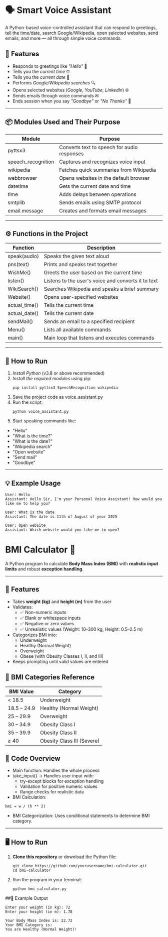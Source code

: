 # 🗣 Smart Voice Assistant
A Python-based voice-controlled assistant that can respond to greetings, tell the time/date, search Google/Wikipedia, open selected websites, send emails, and more — all through simple voice commands.

## 📌 Features
- Responds to greetings like *"Hello"* 👋
- Tells you the *current time* ⏰
- Tells you the *current date* 📅
- Performs *Google/Wikipedia searches* 🔍
- Opens selected websites (*Google, YouTube, LinkedIn*) 🌐
- Sends emails through voice commands ✉
- Ends session when you say *"Goodbye"* or *"No Thanks"* 🚪

---

## 📦 Modules Used and Their Purpose

| Module | Purpose |
|--------|---------|
| pyttsx3 | Converts text to speech for audio responses |
| speech_recognition | Captures and recognizes voice input |
| wikipedia | Fetches quick summaries from Wikipedia |
| webbrowser | Opens websites in the default browser |
| datetime | Gets the current date and time |
| time | Adds delays between operations |
| smtplib | Sends emails using SMTP protocol |
| email.message | Creates and formats email messages |

---

## ⚙ Functions in the Project

| Function | Description |
|----------|-------------|
| speak(audio) | Speaks the given text aloud |
| pns(text) | Prints and speaks text together |
| WishMe() | Greets the user based on the current time |
| listen() | Listens to the user's voice and converts it to text |
| WikiSearch() | Searches Wikipedia and speaks a brief summary |
| Website() | Opens user-specified websites |
| actual_time() | Tells the current time |
| actual_date() | Tells the current date |
| sendMail() | Sends an email to a specified recipient |
| Menu() | Lists all available commands |
| main() | Main loop that listens and executes commands |

---

## 🚀 How to Run

1. *Install Python* (v3.8 or above recommended)
2. *Install the required modules* using pip:
   ```
   pip install pyttsx3 SpeechRecognition wikipedia
   ```
3. Save the project code as voice_assistant.py
4. Run the script:
   ```
   python voice_assistant.py
   ```
5. Start speaking commands like:
- "Hello"
- "What is the time?"
- "What is the date?"
- "Wikipedia search"
- "Open website"
- "Send mail"
- "Goodbye"

---

## 💡 Example Usage

```
User: Hello
Assistant: Hello Sir, I'm your Personal Voice Assistant! How would you like me to help you?

User: What is the date
Assistant: The date is 11th of August of year 2025

User: Open website
Assistant: Which website would you like me to open?
```



# BMI Calculator 🧮

A Python program to calculate **Body Mass Index (BMI)** with **realistic input limits** and robust **exception handling**.

---

## 📌 Features
- Takes **weight (kg)** and **height (m)** from the user
- Validates:
  - ✅ Non-numeric inputs
  - ✅ Blank or whitespace inputs
  - ✅ Negative or zero values
  - ✅ Unrealistic values (Weight: 10–300 kg, Height: 0.5–2.5 m)
- Categorizes BMI into:
  - Underweight
  - Healthy (Normal Weight)
  - Overweight
  - Obese (with Obesity Classes I, II, and III)
- Keeps prompting until valid values are entered

## 🧠 BMI Categories Reference

| BMI Value     | Category                       |
|---------------|--------------------------------|
| < 18.5        | Underweight                    |
| 18.5 – 24.9   | Healthy (Normal Weight)        |
| 25 – 29.9     | Overweight                     |
| 30 – 34.9     | Obesity Class I                |
| 35 – 39.9     | Obesity Class II               |
| ≥ 40          | Obesity Class III (Severe)     |

## 📂 Code Overview
- Main function: Handles the whole process
- take_input() → Handles user input with:
  - try-except blocks for exception handling
  - Validation for positive numeric values
  - Range checks for realistic data
- BMI Calculation:
```
bmi = w / (h ** 2)
```
- BMI Categorization: Uses conditional statements to determine BMI category.

---

## 🖥️ How to Run
1. **Clone this repository** or download the Python file:
   ```
   git clone https://github.com/yourusername/bmi-calculator.git
   cd bmi-calculator
   ```
2. Run the program in your terminal:
   ```
   python bmi_calculator.py
   ```

##📜 Example Output
```
Enter your weight (in kg): 72
Enter your height (in m): 1.78

Your Body Mass Index is: 22.72
Your BMI Category is:
You are Healthy (Normal Weight)!
```
